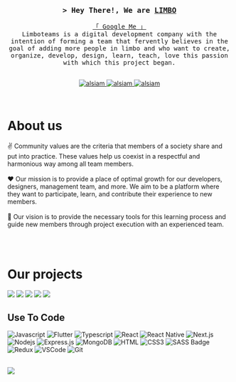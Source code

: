 <!-- Intro  -->
<h3 align="center">
  <samp
    >&gt; Hey There!, We are
    <b><a target="_blank" href="https://limboteams.com/">LIMBO</a></b>
  </samp>
</h3>

<p align="center">
  <samp>
    <a href="https://www.google.com/search?q=LimboTeams">「 Google Me 」</a>
    <br />
    Limboteams is a digital development company with the intention of forming a team that fervently believes in the goal of adding more people in limbo and who want to create, organize, develop, design, learn, teach, love this passion with which this project began.
    <br />
    <br />
  </samp>
</p>

<p align="center">
  <a href="https://limboteams.com" target="blank">
    <img
      src="https://img.shields.io/badge/Website-DC143C?style=for-the-badge&logo=medium&logoColor=white"
      alt="alsiam"
    />
  </a>
  <a href="https://www.linkedin.com/company/limboteams/?originalSubdomain=ar" target="_blank">
    <img
      src="https://img.shields.io/badge/LinkedIn-0077B5?style=for-the-badge&logo=linkedin&logoColor=white"
      alt="alsiam"
    />
  </a>
  <a href="https://instagram.com/limboteams" target="_blank">
    <img
      src="https://img.shields.io/badge/Instagram-fe4164?style=for-the-badge&logo=instagram&logoColor=white"
      alt="alsiam"
    />
  </a>
</p>
<br />

<!-- About Section -->

# About us

<p>
  ✌️ Community values are the criteria that members of a society share and put into practice. These values help us coexist in a respectful and harmonious way among all team members. <br /><br />
  ❤️ Our mission is to provide a place of optimal growth for our developers, designers, management team, and more. We aim to be a platform where they want to participate, learn, and contribute their experience to new members.<br /><br />
  📧 Our vision is to provide the necessary tools for this learning process and guide new members through project execution with an experienced team.<br /><br />
</p>

<br />

# Our projects

<img src="./profile/assets/adamo.png"/>
<img src="./profile/assets/guatapay.svg"/>
<img src="./profile/assets/darxprex.png"/>
<img src="./profile/assets/cambiosuruguay.png"/>
<img src="./profile/assets/donfido.png"/>

## Use To Code

![Javascript](https://img.shields.io/badge/Javascript-F0DB4F?style=for-the-badge&labelColor=black&logo=javascript&logoColor=F0DB4F)
![Flutter](https://img.shields.io/badge/-Flutter-61DBFB?style=for-the-badge&labelColor=black&logo=flutter&logoColor=61DBFB)
![Typescript](https://img.shields.io/badge/Typescript-007acc?style=for-the-badge&labelColor=black&logo=typescript&logoColor=007acc)
![React](https://img.shields.io/badge/-React-61DBFB?style=for-the-badge&labelColor=black&logo=react&logoColor=61DBFB)
![React
Native](https://img.shields.io/badge/React_Native-20232A?style=for-the-badge&logo=react&logoColor=61DAFB)
![Next.js](https://img.shields.io/badge/next.js-000000?style=for-the-badge&logo=nextdotjs&logoColor=white)
![Nodejs](https://img.shields.io/badge/Nodejs-3C873A?style=for-the-badge&labelColor=black&logo=node.js&logoColor=3C873A)
![Express.js](https://img.shields.io/badge/Express.js-000000?style=for-the-badge&logo=express&logoColor=white)
![MongoDB](https://img.shields.io/badge/MongoDB-4EA94B?style=for-the-badge&logo=mongodb&logoColor=white)
![HTML](https://img.shields.io/badge/HTML5-E34F26?style=for-the-badge&logo=html5&logoColor=white)
![CSS3](https://img.shields.io/badge/CSS3-1572B6?style=for-the-badge&logo=css3&logoColor=white)
![SASS
Badge](https://img.shields.io/badge/Sass-CC6699?style=for-the-badge&logo=sass&logoColor=white)
![Redux](https://img.shields.io/badge/Redux-593D88?style=for-the-badge&logo=redux&logoColor=white)
![VSCode](https://img.shields.io/badge/Visual_Studio-0078d7?style=for-the-badge&logo=visual%20studio&logoColor=white)
![Git](https://img.shields.io/badge/Git-F05032?style=for-the-badge&logo=git&logoColor=white)

<br />

<img src="./profile/assets/our team.jpeg"/>
